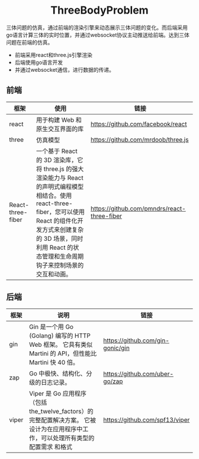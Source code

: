 # <center>ThreeBodyProblem </center>
三体问题的仿真，通过前端的渲染引擎来动态展示三体问题的变化。而后端采用go语言计算三体的实时位置，并通过websocket协议主动推送给前端。达到三体问题在前端的仿真。

- 前端采用react和three.js引擎渲染
- 后端使用go语言开发
- 并通过websocket通信，进行数据的传递。



## 前端

| 框架              | 使用                                                         | 链接                                        |
| ----------------- | ------------------------------------------------------------ | ------------------------------------------- |
| react             | 用于构建 Web 和原生交互界面的库                              | https://github.com/facebook/react           |
| three             | 仿真模型                                                     | https://github.com/mrdoob/three.js          |
| React-three-fiber | 一个基于 React 的 3D 渲染库，它将 three.js 的强大渲染能力与 React 的声明式编程模型相结合。使用 react-three-fiber，您可以使用 React 的组件化开发方式来创建复杂的 3D 场景，同时利用 React 的状态管理和生命周期钩子来控制场景的交互和动画。 | https://github.com/pmndrs/react-three-fiber |



## 后端

| 框架  | 说明                                                         | 链接                             |
| ----- | ------------------------------------------------------------ | -------------------------------- |
| gin   | Gin 是一个用 Go (Golang) 编写的 HTTP Web 框架。 它具有类似 Martini 的 API，但性能比 Martini 快 40 倍。 | https://github.com/gin-gonic/gin |
| zap   | Go 中极快、结构化、分级的日志记录。                          | https://github.com/uber-go/zap   |
| viper | Viper 是 Go 应用程序（包括 the_twelve_factors）的完整配置解决方案。 它被设计为在应用程序中工作，可以处理所有类型的配置需求 和格式 | https://github.com/spf13/viper   |

